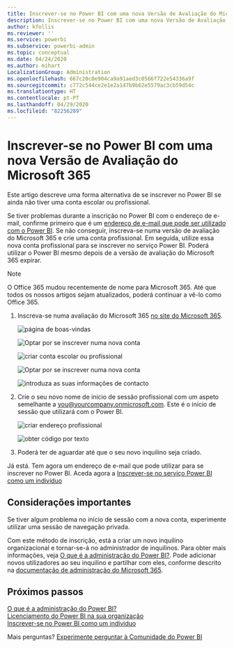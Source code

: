 ```yaml
---
title: Inscrever-se no Power BI com uma nova Versão de Avaliação do Microsoft 365
description: Inscrever-se no Power BI com uma nova Versão de Avaliação do Microsoft 365
author: kfollis
ms.reviewer: ''
ms.service: powerbi
ms.subservice: powerbi-admin
ms.topic: conceptual
ms.date: 04/24/2020
ms.author: mihart
LocalizationGroup: Administration
ms.openlocfilehash: 667c20c0e904ca9a91aed3c0566f722e54336a9f
ms.sourcegitcommit: c772c544ce2e1e2a147b9b62e5579ac3cb59d54c
ms.translationtype: HT
ms.contentlocale: pt-PT
ms.lasthandoff: 04/29/2020
ms.locfileid: "82256289"
---
```

# <a name="signing-up-for-power-bi-with-a-new-microsoft-365-trial"></a>Inscrever-se no Power BI com uma nova Versão de Avaliação do Microsoft 365

Este artigo descreve uma forma alternativa de se inscrever no Power BI se ainda não tiver uma conta escolar ou profissional. 

Se tiver problemas durante a inscrição no Power BI com o endereço de e-mail, confirme primeiro que é um [endereço de e-mail que pode ser utilizado com o Power BI](service-self-service-signup-for-power-bi.md#supported-email-addresses). Se não conseguir, inscreva-se numa versão de avaliação do Microsoft 365 e crie uma conta profissional. Em seguida, utilize essa nova conta profissional para se inscrever no serviço Power BI. Poderá utilizar o Power BI mesmo depois de a versão de avaliação do Microsoft 365 expirar.

> [!NOTE]
> O Office 365 mudou recentemente de nome para Microsoft 365. Até que todos os nossos artigos sejam atualizados, poderá continuar a vê-lo como Office 365.

1. Inscreva-se numa avaliação do Microsoft 365 [no site do Microsoft 365](https://www.microsoft.com/en-us/microsoft-365/business/compare-more-office-365-for-business-plans).

    ![página de boas-vindas](media/service-admin-signing-up-for-power-bi-with-a-new-office-365-trial/power-bi-try-now.png)

    ![Optar por se inscrever numa nova conta](media/service-admin-signing-up-for-power-bi-with-a-new-office-365-trial/power-bi-existing.png)

    ![criar conta escolar ou profissional](media/service-admin-signing-up-for-power-bi-with-a-new-office-365-trial/power-bi-create-email.png)

    ![Optar por se inscrever numa nova conta](media/service-admin-signing-up-for-power-bi-with-a-new-office-365-trial/power-bi-no-email.png)

    ![introduza as suas informações de contacto](media/service-admin-signing-up-for-power-bi-with-a-new-office-365-trial/power-bi-welcome-you.png)

    

1. Crie o seu novo nome de início de sessão profissional com um aspeto semelhante a you@yourcompany.onmicrosoft.com. Este é o início de sessão que utilizará com o Power BI.

    ![criar endereço profissional](media/service-admin-signing-up-for-power-bi-with-a-new-office-365-trial/power-bi-create-address.png)

    ![obter código por texto](media/service-admin-signing-up-for-power-bi-with-a-new-office-365-trial/power-bi-robot.png)    

1. Poderá ter de aguardar até que o seu novo inquilino seja criado. 

Já está.  Tem agora um endereço de e-mail que pode utilizar para se inscrever no Power BI. Aceda agora a [Inscrever-se no serviço Power BI como um indivíduo](service-self-service-signup-for-power-bi.md)





## <a name="important-considerations"></a>Considerações importantes
Se tiver algum problema no início de sessão com a nova conta, experimente utilizar uma sessão de navegação privada.    

Com este método de inscrição, está a criar um novo inquilino organizacional e tornar-se-á no administrador de inquilinos. Para obter mais informações, veja [O que é a administração do Power BI?](service-admin-administering-power-bi-in-your-organization.md). Pode adicionar novos utilizadores ao seu inquilino e partilhar com eles, conforme descrito na [documentação de administração do Microsoft 365](https://support.office.com/en-sg/article/Add-users-individually-to-Office-365---Admin-Help-1970f7d6-03b5-442f-b385-5880b9c256ec).

## <a name="next-steps"></a>Próximos passos

[O que é a administração do Power BI?](service-admin-administering-power-bi-in-your-organization.md)  
[Licenciamento do Power BI na sua organização](service-admin-licensing-organization.md)  
[Inscrever-se no Power BI como um indivíduo](service-self-service-signup-for-power-bi.md)

Mais perguntas? [Experimente perguntar à Comunidade do Power BI](https://community.powerbi.com/)
